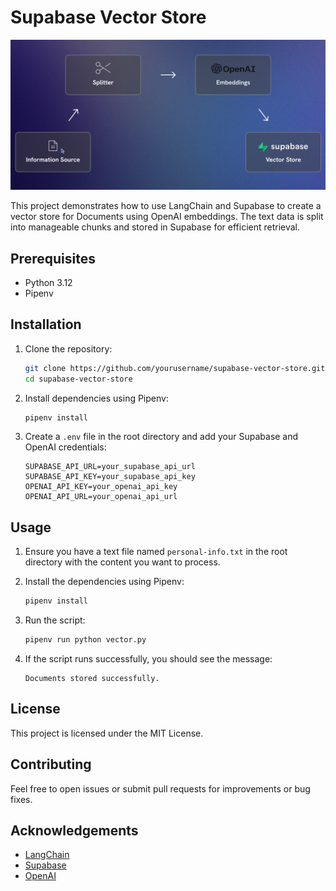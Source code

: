 # Supabase Vector Store

![flowchart](https://raw.githubusercontent.com/jacky-xbb/pics/main/uPic/rUPjZT.png)

This project demonstrates how to use LangChain and Supabase to create a vector store for Documents using OpenAI embeddings. The text data is split into manageable chunks and stored in Supabase for efficient retrieval.

## Prerequisites

- Python 3.12
- Pipenv

## Installation

1. Clone the repository:

   ```bash
   git clone https://github.com/yourusername/supabase-vector-store.git
   cd supabase-vector-store
   ```

2. Install dependencies using Pipenv:

   ```bash
   pipenv install
   ```

3. Create a `.env` file in the root directory and add your Supabase and OpenAI credentials:

   ```plaintext
   SUPABASE_API_URL=your_supabase_api_url
   SUPABASE_API_KEY=your_supabase_api_key
   OPENAI_API_KEY=your_openai_api_key
   OPENAI_API_URL=your_openai_api_url
   ```

## Usage

1. Ensure you have a text file named `personal-info.txt` in the root directory with the content you want to process.

2. Install the dependencies using Pipenv:

   ```bash
   pipenv install
   ```

3. Run the script:

   ```bash
   pipenv run python vector.py
   ```

4. If the script runs successfully, you should see the message:

   ```plaintext
   Documents stored successfully.
   ```

## License

This project is licensed under the MIT License.

## Contributing

Feel free to open issues or submit pull requests for improvements or bug fixes.

## Acknowledgements

- [LangChain](https://github.com/langchain-ai/langchain)
- [Supabase](https://supabase.io/)
- [OpenAI](https://openai.com/)
